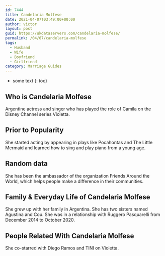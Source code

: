 ```yaml
---
id: 7444
title: Candelaria Molfese
date: 2021-04-07T03:49:00+00:00
author: victor
layout: post
guid: https://ukdataservers.com/candelaria-molfese/
permalink: /04/07/candelaria-molfese
tags:
  - Husband
  - Wife
  - Boyfriend
  - Girlfriend
category: Marriage Guides
---
```


* some text
{: toc}


## Who is Candelaria Molfese



Argentine actress and singer who has played the role of Camila on the Disney Channel series Violetta. 

                
                
                
## Prior to Popularity



She started acting by appearing in plays like Pocahontas and The Little Mermaid and learned how to sing and play piano from a young age. 

                
                
                
## Random data



She has been the ambassador of the organization Friends Around the World, which helps people make a difference in their communities. 

                
                
                
## Family & Everyday Life of Candelaria Molfese



She grew up with her family in Argentina. She has two sisters named Agustina and Cou. She was in a relationship with Ruggero Pasquarelli from December 2014 to October 2020.

                
                
                
## People Related With Candelaria Molfese



She co-starred with Diego Ramos and TINI on Violetta. 

                
              
            
          
          
          